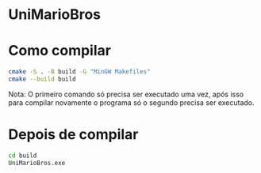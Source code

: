 # UniMarioBros

# Como compilar
```sh
cmake -S . -B build -G "MinGW Makefiles"
cmake --build build
```
Nota: O primeiro comando só precisa ser executado uma vez, após isso para compilar novamente o programa só o segundo precisa ser executado.

# Depois de compilar
```sh
cd build
UniMarioBros.exe
```
